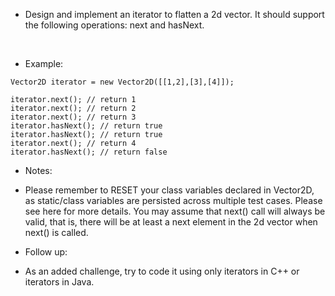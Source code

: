 * Design and implement an iterator to flatten a 2d vector. It should support the following operations: next and hasNext.

 

* Example:
```
Vector2D iterator = new Vector2D([[1,2],[3],[4]]);

iterator.next(); // return 1
iterator.next(); // return 2
iterator.next(); // return 3
iterator.hasNext(); // return true
iterator.hasNext(); // return true
iterator.next(); // return 4
iterator.hasNext(); // return false

```


* Notes:

* Please remember to RESET your class variables declared in Vector2D, as static/class variables are persisted across multiple test cases. Please see here for more details.
You may assume that next() call will always be valid, that is, there will be at least a next element in the 2d vector when next() is called.
 

* Follow up:

* As an added challenge, try to code it using only iterators in C++ or iterators in Java.


